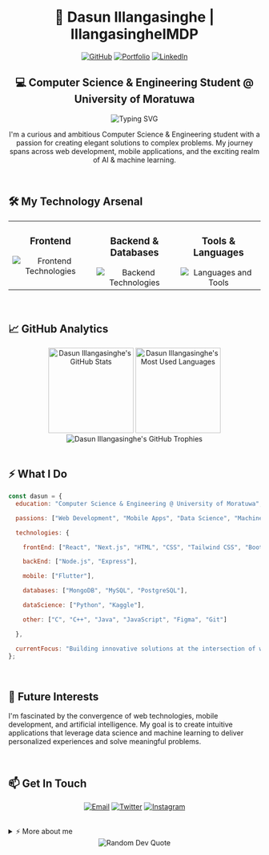 # <div align="center">🚀 Dasun Illangasinghe | IllangasingheIMDP</div>

<div align="center">
  
[![GitHub](https://img.shields.io/badge/GitHub-IllangasingheIMDP-181717?style=for-the-badge&logo=github)](https://github.com/IllangasingheIMDP)
[![Portfolio](https://img.shields.io/badge/Portfolio-Visit-ff69b4?style=for-the-badge&logo=firefox)](https://your-portfolio-url.com)
[![LinkedIn](https://img.shields.io/badge/LinkedIn-Connect-0A66C2?style=for-the-badge&logo=linkedin)](https://linkedin.com/in/dasun-illangasinghe)

</div>

<!-- You can create a custom banner using Canva or similar tools and add it here -->

## <div align="center">💻 Computer Science & Engineering Student @ University of Moratuwa</div>

<div align="center">
  <img src="https://readme-typing-svg.herokuapp.com?font=Fira+Code&weight=600&size=30&pause=1000&color=0EA5E9&center=true&vCenter=true&width=600&height=70&lines=Hi+there%2C+I'm+Dasun;Full-Stack+Developer;Mobile+App+Developer;AI+%26+ML+Enthusiast" alt="Typing SVG" />
</div>

<p align="center">
I'm a curious and ambitious Computer Science & Engineering student with a passion for creating elegant solutions to complex problems. My journey spans across web development, mobile applications, and the exciting realm of AI & machine learning.
</p>

<br/>

## 🛠️ My Technology Arsenal

<table>
  <tr>
    <td valign="top" width="33%">
      <h3 align="center">Frontend</h3>
      <div align="center">
        <img src="https://skillicons.dev/icons?i=react,nextjs,html,css,tailwind,bootstrap,js" alt="Frontend Technologies" />
      </div>
    </td>
    <td valign="top" width="33%">
      <h3 align="center">Backend & Databases</h3>
      <div align="center">
        <img src="https://skillicons.dev/icons?i=nodejs,express,mongodb,mysql,postgres" alt="Backend Technologies" />
      </div>
    </td>
    <td valign="top" width="33%">
      <h3 align="center">Tools & Languages</h3>
      <div align="center">
        <img src="https://skillicons.dev/icons?i=py,c,cpp,java,flutter,figma,git" alt="Languages and Tools" />
      </div>
    </td>
  </tr>
</table>

<br/>

## 📈 GitHub Analytics

<div align="center">
  <img src="https://github-readme-stats.vercel.app/api?username=IllangasingheIMDP&show_icons=true&count_private=true&hide_border=true&theme=tokyonight" alt="Dasun Illangasinghe's GitHub Stats" height="170" />
  <img src="https://github-readme-stats.vercel.app/api/top-langs/?username=IllangasingheIMDP&layout=compact&hide_border=true&theme=tokyonight" alt="Dasun Illangasinghe's Most Used Languages" height="170" />
</div>

<div align="center">
  <img src="https://github-profile-trophy.vercel.app/?username=IllangasingheIMDP&theme=algolia&no-frame=true&no-bg=true&row=1" alt="Dasun Illangasinghe's GitHub Trophies" />
</div>

<br/>

## ⚡ What I Do

```javascript
const dasun = {
  education: "Computer Science & Engineering @ University of Moratuwa",

  passions: ["Web Development", "Mobile Apps", "Data Science", "Machine Learning"],

  technologies: {

    frontEnd: ["React", "Next.js", "HTML", "CSS", "Tailwind CSS", "Bootstrap"],

    backEnd: ["Node.js", "Express"],

    mobile: ["Flutter"],

    databases: ["MongoDB", "MySQL", "PostgreSQL"],

    dataScience: ["Python", "Kaggle"],

    other: ["C", "C++", "Java", "JavaScript", "Figma", "Git"]

  },

  currentFocus: "Building innovative solutions at the intersection of web, mobile and AI"
};
```

<br/>

## 🔮 Future Interests

I'm fascinated by the convergence of web technologies, mobile development, and artificial intelligence. My goal is to create intuitive applications that leverage data science and machine learning to deliver personalized experiences and solve meaningful problems.

<br/>

## 📫 Get In Touch

<div align="center">
  
[![Email](https://img.shields.io/badge/Email-Contact-D14836?style=for-the-badge&logo=gmail)](mailto:your-email@example.com)
[![Twitter](https://img.shields.io/badge/Twitter-Follow-1DA1F2?style=for-the-badge&logo=twitter)](https://twitter.com/your-handle)
[![Instagram](https://img.shields.io/badge/Instagram-Follow-E4405F?style=for-the-badge&logo=instagram)](https://instagram.com/your-handle)

</div>

<br/>
<details>
  <summary>⚡ More about me</summary>
  <br>
  <p>
    🎓 Currently pursuing my degree in Computer Science & Engineering at the University of Moratuwa<br>
    🏆 Kaggle competitions enthusiast<br>
    📚 Constantly exploring the latest research papers in AI and ML<br>
    🌱 Advocate for sustainable technology solutions<br>
    🎸 Amateur guitarist when not coding
  </p>
Favorite Tech Stack
Frontend: React + Next.js + Tailwind CSS
Backend: Node.js + Express + MongoDB
Mobile: Flutter
ML/AI: TensorFlow + Python
Recent Projects

📱 Smart Campus App - A comprehensive mobile application for university students
🧠 ML Image Classifier - Custom image classification using TensorFlow
🌐 E-commerce Platform - Full-stack web application with Next.js and MongoDB

</details>
<div align="center">
  <img src="https://quotes-github-readme.vercel.app/api?type=horizontal&theme=radical" alt="Random Dev Quote"/>
</div>

